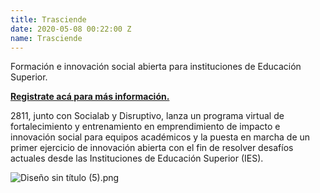 ```yaml
---
title: Trasciende
date: 2020-05-08 00:22:00 Z
name: Trasciende
---
```


Formación e innovación social abierta para instituciones de Educación Superior. 

<!--mas-->

**[Registrate acá para más información.](https://docs.google.com/forms/u/2/d/1qNSNJJ1qEG0vxBpj-lH85Fk4UPS3ceqApCt3vYw6y9M/edit?usp=drive_web)**

2811, junto con Socialab y Disruptivo, lanza un programa virtual de fortalecimiento y entrenamiento en emprendimiento de impacto e innovación social para equipos académicos y la puesta en marcha de un primer ejercicio de innovación abierta con el fin de resolver desafíos actuales desde las Instituciones de Educación Superior (IES).

![Diseño sin título (5).png](/uploads/Disen%CC%83o%20sin%20ti%CC%81tulo%20(5).png)